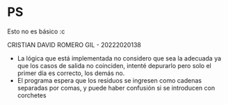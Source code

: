 # PS

Esto no es básico :c

CRISTIAN DAVID ROMERO GIL - 20222020138

- La lógica que está implementada no considero que sea la adecuada ya que los casos de salida no coinciden, intenté depurarlo pero solo el primer día es correcto, los demás no.
- El programa espera que los residuos se ingresen como cadenas separadas por comas, y puede haber confusión si se introducen con corchetes
